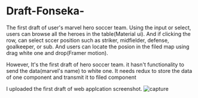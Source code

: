 # Draft-Fonseka-
The first draft of user's marvel hero soccer team.
Using the input or select, users can browse all the heroes in the table(Material ui).
And if clicking the row, can select sccer position such as striker, midfielder, defense, goalkeeper, or sub.
And users can locate the posion in the filed map using drag white one and drop(Framer motion).

However, It's the first draft of hero soccer team.
it hasn't functionality to send the data(marvel's name) to white one.
It needs redux to store the data of one component and transmit it to filed component

I uploaded the first draft of web applcation screenshot.
![capture](https://user-images.githubusercontent.com/47516984/185148715-014e563b-8817-4e00-9273-e00860971719.PNG)
